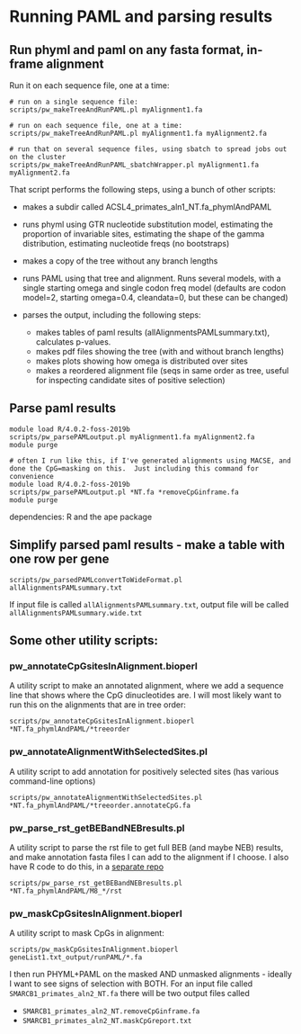# Running PAML and parsing results

## Run phyml and paml on any fasta format, in-frame alignment

Run it on each sequence file, one at a time:
```
# run on a single sequence file:
scripts/pw_makeTreeAndRunPAML.pl myAlignment1.fa

# run on each sequence file, one at a time:
scripts/pw_makeTreeAndRunPAML.pl myAlignment1.fa myAlignment2.fa

# run that on several sequence files, using sbatch to spread jobs out on the cluster
scripts/pw_makeTreeAndRunPAML_sbatchWrapper.pl myAlignment1.fa myAlignment2.fa
```

That script performs the following steps, using a bunch of other scripts: 

- makes a subdir called ACSL4_primates_aln1_NT.fa_phymlAndPAML  

- runs phyml using GTR nucleotide substitution model, estimating the proportion of invariable sites, estimating the shape of the gamma distribution, estimating nucleotide freqs (no bootstraps)  

- makes a copy of the tree without any branch lengths  

- runs PAML using that tree and alignment. Runs several models, with a single starting omega and single codon freq model (defaults are codon model=2, starting omega=0.4, cleandata=0, but these can be changed)

- parses the output, including the following steps:
  - makes tables of paml results (allAlignmentsPAMLsummary.txt), calculates p-values.  
  - makes pdf files showing the tree (with and without branch lengths)  
  - makes plots showing how omega is distributed over sites  
  - makes a reordered alignment file (seqs in same order as tree, useful for inspecting candidate sites of positive selection)  

## Parse paml results

```
module load R/4.0.2-foss-2019b
scripts/pw_parsePAMLoutput.pl myAlignment1.fa myAlignment2.fa
module purge

# often I run like this, if I've generated alignments using MACSE, and done the CpG=masking on this.  Just including this command for convenience
module load R/4.0.2-foss-2019b
scripts/pw_parsePAMLoutput.pl *NT.fa *removeCpGinframe.fa
module purge
```

dependencies: R and the ape package  



## Simplify parsed paml results - make a table with one row per gene  

```
scripts/pw_parsedPAMLconvertToWideFormat.pl allAlignmentsPAMLsummary.txt
```
If input file is called `allAlignmentsPAMLsummary.txt`, output file will be called `allAlignmentsPAMLsummary.wide.txt  `


## Some other utility scripts: 

### pw_annotateCpGsitesInAlignment.bioperl
A utility script to make an annotated alignment, where we add a sequence line that shows where the CpG dinucleotides are. I will most likely want to run this on the alignments that are in tree order:  
```
scripts/pw_annotateCpGsitesInAlignment.bioperl *NT.fa_phymlAndPAML/*treeorder
```

### pw_annotateAlignmentWithSelectedSites.pl 
A utility script to add annotation for positively selected sites (has various command-line options)
```
scripts/pw_annotateAlignmentWithSelectedSites.pl *NT.fa_phymlAndPAML/*treeorder.annotateCpG.fa
```

### pw_parse_rst_getBEBandNEBresults.pl
A utility script to parse the rst file to get full BEB (and maybe NEB) results, and make annotation fasta files I can add to the alignment if I choose.  I also have R code to do this, in a [separate repo](https://github.com/jayoung/pamlApps)
```
scripts/pw_parse_rst_getBEBandNEBresults.pl *NT.fa_phymlAndPAML/M8_*/rst
```

### pw_maskCpGsitesInAlignment.bioperl
A utility script to mask CpGs in alignment:
```
scripts/pw_maskCpGsitesInAlignment.bioperl geneList1.txt_output/runPAML/*.fa  
```
I then run PHYML+PAML on the masked AND unmasked alignments - ideally I want to see signs of selection with BOTH.  For an input file called `SMARCB1_primates_aln2_NT.fa`  there will be two output files called  
- `SMARCB1_primates_aln2_NT.removeCpGinframe.fa`  
- `SMARCB1_primates_aln2_NT.maskCpGreport.txt`  


